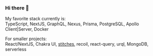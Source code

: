 ### Hi there 👋

My favorite stack currently is:  
TypeScript, NextJS, GraphQL, Nexus, Prisma, PostgreSQL, Apollo Client|Server, Docker

For smaller projects:  
React/NextJS, Chakra UI, [stitches](https://stitches.dev/), recoil, react-query, urql, MongoDB, serverless

<!--
**codekcv/codekcv** is a ✨ _special_ ✨ repository because its `README.md` (this file) appears on your GitHub profile.

Here are some ideas to get you started:

- 🔭 I’m currently working on ...
- 🌱 I’m currently learning ...
- 👯 I’m looking to collaborate on ...
- 🤔 I’m looking for help with ...
- 💬 Ask me about ...
- 📫 How to reach me: ...
- 😄 Pronouns: ...
- ⚡ Fun fact: ...

// ===[ Scratch Pad ]=== //
Front-End: TypeScript, NextJS, Redux, Stitches, Apollo Client
Back-End: TypeScript, Apollo Server, Nexus, Prisma, PostgreSQL
Tooling: ...

TypeScript, NextJS, GraphQL, PostgreSQL, Nexus, Prisma, Redux, Docker, Nx
-->

